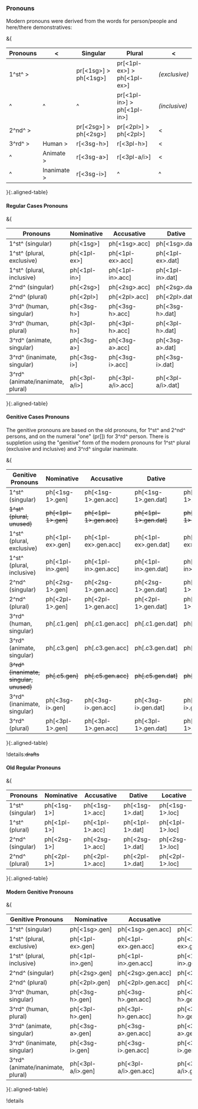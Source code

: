 ### Pronouns

Modern pronouns were derived from the words for person/people 
and here/there demonstratives:

&{

|Pronouns|< |Singular|Plural|<|
|--------|--|--------|------|-|
|1^st^  >|  | pr[<1sg>] > ph[<1sg>] | pr[<1pl-ex>] > ph[<1pl-ex>] | *(exclusive)* |
|^       |^ | ^                        |pr[<1pl-in>] > ph[<1pl-in>]  | *(inclusive)* |
|2^nd^  >|  | pr[<2sg>] > ph[<2sg>] |pr[<2pl>] > ph[<2pl>] | < |
|3^rd^  >| Human     >| r[<3sg-h>] | r[<3pl-h>] | < |
|^       | Animate   >| r[<3sg-a>] | r[<3pl-a/i>] | < |
|^       | Inanimate >| r[<3sg-i>] |^| ^ |

}{:.aligned-table}

#### Regular Cases Pronouns
&{

| Pronouns | Nominative | Accusative | Dative | Locative |
|----------|------------|------------|--------|----------|
| 1^st^ (singular)| ph[<1sg>] | ph[<1sg>.acc] | ph[<1sg>.dat] | ph[<1sg>.loc] |
| 1^st^ (plural, exclusive)| ph[<1pl-ex>] | ph[<1pl-ex>.acc] | ph[<1pl-ex>.dat] | ph[<1pl-ex>.loc] |
| 1^st^ (plural, inclusive)| ph[<1pl-in>] | ph[<1pl-in>.acc] | ph[<1pl-in>.dat] | ph[<1pl-in>.loc] |
| 2^nd^ (singular)| ph[<2sg>] | ph[<2sg>.acc] | ph[<2sg>.dat] | ph[<2sg>.loc] |
| 2^nd^ (plural)| ph[<2pl>] | ph[<2pl>.acc] | ph[<2pl>.dat] | ph[<2pl>.loc] |
| 3^rd^ (human, singular) | ph[<3sg-h>] | ph[<3sg-h>.acc] | ph[<3sg-h>.dat] | ph[<3sg-h>.loc] |
| 3^rd^ (human, plural) | ph[<3pl-h>] | ph[<3pl-h>.acc] | ph[<3pl-h>.dat] | ph[<3pl-h>.loc] |
| 3^rd^ (animate, singular) | ph[<3sg-a>] | ph[<3sg-a>.acc] | ph[<3sg-a>.dat] | ph[<3sg-a>.loc] |
| 3^rd^ (inanimate, singular) | ph[<3sg-i>] | ph[<3sg-i>.acc] | ph[<3sg-i>.dat] | ph[<3sg-i>.loc] |
| 3^rd^ (animate/inanimate, plural) | ph[<3pl-a/i>] | ph[<3pl-a/i>.acc] | ph[<3pl-a/i>.dat] | ph[<3pl-a/i>.loc] |

}{:.aligned-table}

#### Genitive Cases Pronouns

The genitive pronouns are based on the old pronouns,
for 1^st^ and 2^nd^ persons, 
and on the numeral "one" (pr[<one-1>])
for 3^rd^ person.
There is suppletion using the "genitive" form of the modern pronouns
for 1^st^ plural (exclusive and inclusive)
and 3^rd^ singular inanimate.



&{

| Genitive Pronouns | Nominative | Accusative | Dative | Locative |
|-------------------|------------|------------|--------|----------|
| 1^st^ (singular) | ph[<1sg-1>.gen] | ph[<1sg-1>.gen.acc] | ph[<1sg-1>.gen.dat] | ph[<1sg-1>.gen.loc] |
| ~~1^st^ (plural, unused)~~ | ~~ph[<1pl-1>.gen]~~ | ~~ph[<1pl-1>.gen.acc]~~ | ~~ph[<1pl-1>.gen.dat]~~ | ~~ph[<1pl-1>.gen.loc]~~ |
| 1^st^ (plural, exclusive)| ph[<1pl-ex>.gen] | ph[<1pl-ex>.gen.acc] | ph[<1pl-ex>.gen.dat] | ph[<1pl-ex>.gen.loc] |
| 1^st^ (plural, inclusive)| ph[<1pl-in>.gen] | ph[<1pl-in>.gen.acc] | ph[<1pl-in>.gen.dat] | ph[<1pl-in>.gen.loc] |
| 2^nd^ (singular) | ph[<2sg-1>.gen] | ph[<2sg-1>.gen.acc] | ph[<2sg-1>.gen.dat] | ph[<2sg-1>.gen.loc] |
| 2^nd^ (plural) | ph[<2pl-1>.gen] | ph[<2pl-1>.gen.acc] | ph[<2pl-1>.gen.dat] | ph[<2pl-1>.gen.loc] |
| 3^rd^ (human, singular) | ph[<one-1>.c1.gen] | ph[<one-1>.c1.gen.acc] | ph[<one-1>.c1.gen.dat] | ph[<one-1>.c1.gen.loc] |
| 3^rd^ (animate, singular) | ph[<one-1>.c3.gen] | ph[<one-1>.c3.gen.acc] | ph[<one-1>.c3.gen.dat] | ph[<one-1>.c3.gen.loc] |
| ~~3^rd^ (inanimate, singular, unused)~~ | ~~ph[<one-1>.c5.gen]~~ | ~~ph[<one-1>.c5.gen.acc]~~ | ~~ph[<one-1>.c5.gen.dat]~~ | ~~ph[<one-1>.c5.gen.loc]~~ |
| 3^rd^ (inanimate, singular) | ph[<3sg-i>.gen] | ph[<3sg-i>.gen.acc] | ph[<3sg-i>.gen.dat] | ph[<3sg-i>.gen.loc] |
| 3^rd^ (plural) | ph[<3pl-1>.gen] | ph[<3pl-1>.gen.acc] | ph[<3pl-1>.gen.dat] | ph[<3pl-1>.gen.loc] |

}{:.aligned-table}

!details:~~drafts~~

#### Old Regular Pronouns

&{

| Pronouns | Nominative | Accusative | Dative | Locative |
|-------------------|------------|------------|--------|----------|
| 1^st^ (singular) | ph[<1sg-1>] | ph[<1sg-1>.acc] | ph[<1sg-1>.dat] | ph[<1sg-1>.loc] |
| 1^st^ (plural) | ph[<1pl-1>] | ph[<1pl-1>.acc] | ph[<1pl-1>.dat] | ph[<1pl-1>.loc] |
| 2^nd^ (singular) | ph[<2sg-1>] | ph[<2sg-1>.acc] | ph[<2sg-1>.dat] | ph[<2sg-1>.loc] |
| 2^nd^ (plural) | ph[<2pl-1>] | ph[<2pl-1>.acc] | ph[<2pl-1>.dat] | ph[<2pl-1>.loc] |

}{:.aligned-table}

#### Modern Genitive Pronouns

&{

| Genitive Pronouns | Nominative | Accusative | Dative | Locative |
|----------|------------|------------|--------|----------|
| 1^st^ (singular)| ph[<1sg>.gen] | ph[<1sg>.gen.acc] | ph[<1sg>.gen.dat] | ph[<1sg>.loc] |
| 1^st^ (plural, exclusive)| ph[<1pl-ex>.gen] | ph[<1pl-ex>.gen.acc] | ph[<1pl-ex>.gen.dat] | ph[<1pl-ex>.gen.loc] |
| 1^st^ (plural, inclusive)| ph[<1pl-in>.gen] | ph[<1pl-in>.gen.acc] | ph[<1pl-in>.gen.dat] | ph[<1pl-in>.gen.loc] |
| 2^nd^ (singular)| ph[<2sg>.gen] | ph[<2sg>.gen.acc] | ph[<2sg>.gen.dat] | ph[<2sg>.gen.loc] |
| 2^nd^ (plural)| ph[<2pl>.gen] | ph[<2pl>.gen.acc] | ph[<2pl>.gen.dat] | ph[<2pl>.gen.loc] |
| 3^rd^ (human, singular) | ph[<3sg-h>.gen] | ph[<3sg-h>.gen.acc] | ph[<3sg-h>.gen.dat] | ph[<3sg-h>.gen.loc] |
| 3^rd^ (human, plural) | ph[<3pl-h>.gen] | ph[<3pl-h>.gen.acc] | ph[<3pl-h>.gen.dat] | ph[<3pl-h>.gen.loc] |
| 3^rd^ (animate, singular) | ph[<3sg-a>.gen] | ph[<3sg-a>.gen.acc] | ph[<3sg-a>.gen.dat] | ph[<3sg-a>.gen.loc] |
| 3^rd^ (inanimate, singular) | ph[<3sg-i>.gen] | ph[<3sg-i>.gen.acc] | ph[<3sg-i>.gen.dat] | ph[<3sg-i>.gen.loc] |
| 3^rd^ (animate/inanimate, plural) | ph[<3pl-a/i>.gen] | ph[<3pl-a/i>.gen.acc] | ph[<3pl-a/i>.gen.dat] | ph[<3pl-a/i>.gen.loc] |

}{:.aligned-table}

!details